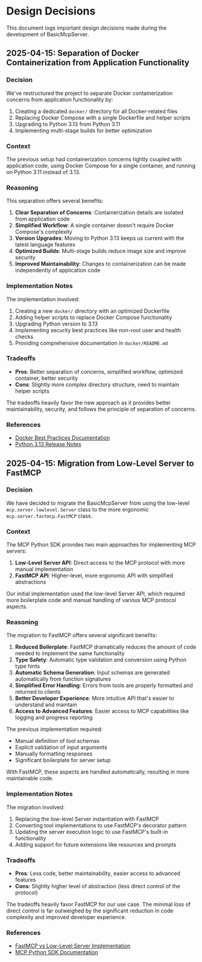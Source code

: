 # Design Decisions

This document logs important design decisions made during the development of BasicMcpServer.

## 2025-04-15: Separation of Docker Containerization from Application Functionality

### Decision

We've restructured the project to separate Docker containerization concerns from application functionality by:
1. Creating a dedicated `docker/` directory for all Docker-related files
2. Replacing Docker Compose with a single Dockerfile and helper scripts
3. Upgrading to Python 3.13 from Python 3.11
4. Implementing multi-stage builds for better optimization

### Context

The previous setup had containerization concerns tightly coupled with application code, using Docker Compose for a single container, and running on Python 3.11 instead of 3.13.

### Reasoning

This separation offers several benefits:
1. **Clear Separation of Concerns**: Containerization details are isolated from application code
2. **Simplified Workflow**: A single container doesn't require Docker Compose's complexity
3. **Version Upgrades**: Moving to Python 3.13 keeps us current with the latest language features
4. **Optimized Builds**: Multi-stage builds reduce image size and improve security
5. **Improved Maintainability**: Changes to containerization can be made independently of application code

### Implementation Notes

The implementation involved:
1. Creating a new `docker/` directory with an optimized Dockerfile
2. Adding helper scripts to replace Docker Compose functionality
3. Upgrading Python version to 3.13
4. Implementing security best practices like non-root user and health checks
5. Providing comprehensive documentation in `docker/README.md`

### Tradeoffs

- **Pros**: Better separation of concerns, simplified workflow, optimized container, better security
- **Cons**: Slightly more complex directory structure, need to maintain helper scripts

The tradeoffs heavily favor the new approach as it provides better maintainability, security, and follows the principle of separation of concerns.

### References

- [Docker Best Practices Documentation](https://docs.docker.com/develop/develop-images/dockerfile_best-practices/)
- [Python 3.13 Release Notes](https://www.python.org/downloads/)

## 2025-04-15: Migration from Low-Level Server to FastMCP

### Decision

We have decided to migrate the BasicMcpServer from using the low-level `mcp.server.lowlevel.Server` class to the more ergonomic `mcp.server.fastmcp.FastMCP` class.

### Context

The MCP Python SDK provides two main approaches for implementing MCP servers:

1. **Low-Level Server API**: Direct access to the MCP protocol with more manual implementation
2. **FastMCP API**: Higher-level, more ergonomic API with simplified abstractions

Our initial implementation used the low-level Server API, which required more boilerplate code and manual handling of various MCP protocol aspects.

### Reasoning

The migration to FastMCP offers several significant benefits:

1. **Reduced Boilerplate**: FastMCP dramatically reduces the amount of code needed to implement the same functionality
2. **Type Safety**: Automatic type validation and conversion using Python type hints
3. **Automatic Schema Generation**: Input schemas are generated automatically from function signatures
4. **Simplified Error Handling**: Errors from tools are properly formatted and returned to clients
5. **Better Developer Experience**: More intuitive API that's easier to understand and maintain
6. **Access to Advanced Features**: Easier access to MCP capabilities like logging and progress reporting

The previous implementation required:
- Manual definition of tool schemas
- Explicit validation of input arguments
- Manually formatting responses
- Significant boilerplate for server setup

With FastMCP, these aspects are handled automatically, resulting in more maintainable code.

### Implementation Notes

The migration involved:

1. Replacing the low-level Server instantiation with FastMCP
2. Converting tool implementations to use FastMCP's decorator pattern
3. Updating the server execution logic to use FastMCP's built-in functionality
4. Adding support for future extensions like resources and prompts

### Tradeoffs

- **Pros**: Less code, better maintainability, easier access to advanced features
- **Cons**: Slightly higher level of abstraction (less direct control of the protocol)

The tradeoffs heavily favor FastMCP for our use case. The minimal loss of direct control is far outweighed by the significant reduction in code complexity and improved developer experience.

### References

- [FastMCP vs Low-Level Server Implementation](readme_fastmcp.md)
- [MCP Python SDK Documentation](https://modelcontextprotocol.io)
